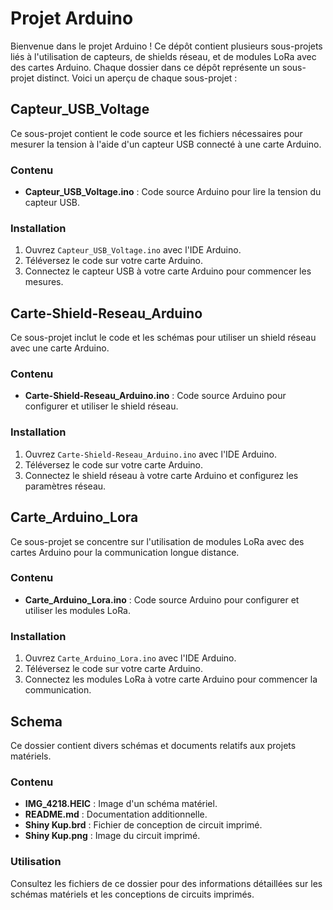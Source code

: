 # Projet Arduino

Bienvenue dans le projet Arduino ! Ce dépôt contient plusieurs sous-projets liés à l'utilisation de capteurs, de shields réseau, et de modules LoRa avec des cartes Arduino. Chaque dossier dans ce dépôt représente un sous-projet distinct. Voici un aperçu de chaque sous-projet :

## Capteur_USB_Voltage

Ce sous-projet contient le code source et les fichiers nécessaires pour mesurer la tension à l'aide d'un capteur USB connecté à une carte Arduino.

### Contenu
- **Capteur_USB_Voltage.ino** : Code source Arduino pour lire la tension du capteur USB.

### Installation
1. Ouvrez `Capteur_USB_Voltage.ino` avec l'IDE Arduino.
2. Téléversez le code sur votre carte Arduino.
3. Connectez le capteur USB à votre carte Arduino pour commencer les mesures.

## Carte-Shield-Reseau_Arduino

Ce sous-projet inclut le code et les schémas pour utiliser un shield réseau avec une carte Arduino.

### Contenu
- **Carte-Shield-Reseau_Arduino.ino** : Code source Arduino pour configurer et utiliser le shield réseau.

### Installation
1. Ouvrez `Carte-Shield-Reseau_Arduino.ino` avec l'IDE Arduino.
2. Téléversez le code sur votre carte Arduino.
3. Connectez le shield réseau à votre carte Arduino et configurez les paramètres réseau.

## Carte_Arduino_Lora

Ce sous-projet se concentre sur l'utilisation de modules LoRa avec des cartes Arduino pour la communication longue distance.

### Contenu
- **Carte_Arduino_Lora.ino** : Code source Arduino pour configurer et utiliser les modules LoRa.

### Installation
1. Ouvrez `Carte_Arduino_Lora.ino` avec l'IDE Arduino.
2. Téléversez le code sur votre carte Arduino.
3. Connectez les modules LoRa à votre carte Arduino pour commencer la communication.

## Schema

Ce dossier contient divers schémas et documents relatifs aux projets matériels.

### Contenu
- **IMG_4218.HEIC** : Image d'un schéma matériel.
- **README.md** : Documentation additionnelle.
- **Shiny Kup.brd** : Fichier de conception de circuit imprimé.
- **Shiny Kup.png** : Image du circuit imprimé.

### Utilisation
Consultez les fichiers de ce dossier pour des informations détaillées sur les schémas matériels et les conceptions de circuits imprimés.
